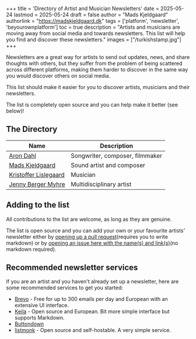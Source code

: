 +++
title = 'Directory of Artist and Musician Newsletters'
date = 2025-05-24
lastmod = 2025-05-24
draft = false 
author = "Mads Kjeldgaard"
authorlink = "https://madskjeldgaard.dk"
tags = ['platform', 'newsletter', 'beyourownplatform']
toc = true
description = "Artists and musicians are moving away from social media and towards newsletters. This list will help you find and discover these newsletters."
images = ["/turkishstamp.jpg"]
+++

Newsletters are a great way for artists to send out updates, news, and share thoughts with others, but they suffer from the problem of being scattered across different platforms, making them harder to discover in the same way you would discover others on social media. 

This list should make it easier for you to discover artists, musicians and their newsletters. 

The list is completely open source and you can help make it better (see below)!


## The Directory

| Name                                                                  | Description                      |
| -------------                                                         | --------------                   |
| [Aron Dahl](https://arondahl.com/newsletter)                          | Songwriter, composer, filmmaker |
| [Mads Kjeldgaard](https://madskjeldgaard.dk/newsletter/)              | Sound artist and composer        |
| [Kristoffer Lislegaard](https://www.kristofferlislegaard.com/follow/) | Musician                         |
| [Jenny Berger Myhre](https://app.keila.io/forms/nfrm_dj3jQmRJ)        | Multidisciplinary artist         |


## Adding to the list

All contributions to the list are welcome, as long as they are genuine.

The list is open source and you can add your own or your favourite artists' newsletter either by [opening up a pull request](https://github.com/madskjeldgaard/hyaline.systems-public/edit/main/content/blog/directory-of-artist-and-musician-newsletters.md)(requires you to write markdown) or by [opening an issue here with the name(s) and link(s)](https://github.com/madskjeldgaard/hyaline.systems-public/issues/new/choose)(no markdown required). 

## Recommended newsletter services

If you are an artist and you haven't already set up a newsletter, here are some recommended services to get you started:

- [Brevo](https://www.brevo.com/) - Free for up to 300 emails per day and European with an extensive UI interface.
- [Keila](https://www.keila.io/) - Open source and European. Bit more simple interface but supports Markdown.
- [Buttondown](https://buttondown.com/)
- [listmonk](https://listmonk.app/) - Open source and self-hostable. A very simple service.
